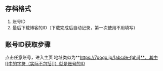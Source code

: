 ## 存档格式
1. 账号ID
2. 最后下载博客的ID（下载完成后自动记录，第一次使用不用填写）

## 账号ID获取步骤
点击任意账号，进入主页
地址类似为**https://7gogo.jp/[abcde-fghij]**，其中[]中的字符（实际不包括[]）就是账号的ID
